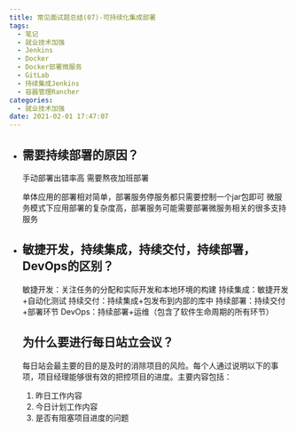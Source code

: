 ```yaml
---
title: 常见面试题总结(07)-可持续化集成部署
tags:
  - 笔记
  - 就业技术加强
  - Jenkins
  - Docker
  - Docker部署微服务
  - GitLab
  - 持续集成Jenkins
  - 容器管理Rancher
categories:
  - 就业技术加强
date: 2021-02-01 17:47:07
---
```


- ## 需要持续部署的原因？

  手动部署出错率高
  需要熬夜加班部署

  单体应用的部署相对简单，部署服务停服务都只需要控制一个jar包即可
  微服务模式下应用部署的复杂度高，部署服务可能需要部署微服务相关的很多支持服务

- ## 敏捷开发，持续集成，持续交付，持续部署，DevOps的区别？

  敏捷开发：关注任务的分配和实际开发和本地环境的构建
  持续集成：敏捷开发+自动化测试
  持续交付：持续集成+包发布到内部的库中
  持续部署：持续交付+部署环节
  DevOps：持续部署+运维（包含了软件生命周期的所有环节）

  ## 为什么要进行每日站立会议？

  每日站会最主要的目的是及时的消除项目的风险。每个人通过说明以下的事项，项目经理能够很有效的把控项目的进度。主要内容包括：

  1. 昨日工作内容
  2. 今日计划工作内容
  3. 是否有阻塞项目进度的问题

